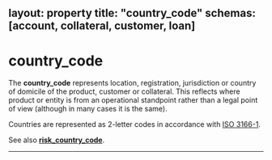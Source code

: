 layout:		property
title:		"country_code"
schemas:	[account, collateral, customer, loan]
---

# country_code
The **country\_code** represents location, registration, jurisdiction or country of domicile of the product, customer or collateral. This reflects where product or entity is from an operational standpoint rather than a legal point of view (although in many cases it is the same). 

Countries are represented as 2-letter codes in accordance with [ISO 3166-1][iso3166].

See also [**risk_country_code**][rcc].

 
---
[end]: https://github.com/suadelabs/fire/blob/master/documentation/end_date.md
[iso3166]: https://en.wikipedia.org/wiki/ISO_3166-1
[rcc]: https://github.com/suadelabs/fire/blob/master/documentation/risk_country_code.md
